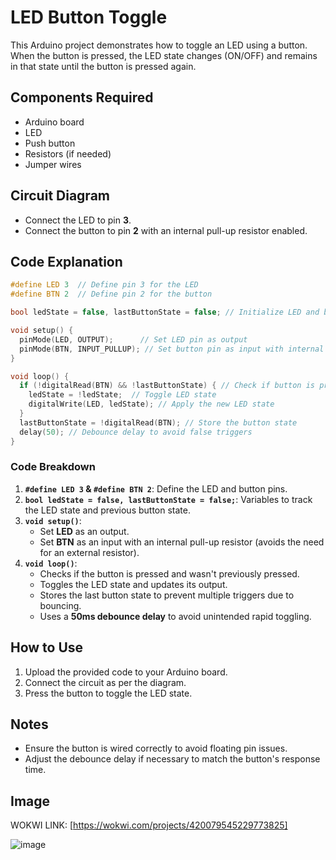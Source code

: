 # LED Button Toggle

This Arduino project demonstrates how to toggle an LED using a button. When the button is pressed, the LED state changes (ON/OFF) and remains in that state until the button is pressed again.

## Components Required
- Arduino board
- LED
- Push button
- Resistors (if needed)
- Jumper wires

## Circuit Diagram
- Connect the LED to pin **3**.
- Connect the button to pin **2** with an internal pull-up resistor enabled.

## Code Explanation
```cpp
#define LED 3  // Define pin 3 for the LED
#define BTN 2  // Define pin 2 for the button

bool ledState = false, lastButtonState = false; // Initialize LED and button state

void setup() {
  pinMode(LED, OUTPUT);      // Set LED pin as output
  pinMode(BTN, INPUT_PULLUP); // Set button pin as input with internal pull-up resistor
}

void loop() {
  if (!digitalRead(BTN) && !lastButtonState) { // Check if button is pressed and wasn't pressed before
    ledState = !ledState;  // Toggle LED state
    digitalWrite(LED, ledState); // Apply the new LED state
  }
  lastButtonState = !digitalRead(BTN); // Store the button state
  delay(50); // Debounce delay to avoid false triggers
}
```

### Code Breakdown
1. **`#define LED 3` & `#define BTN 2`**: Define the LED and button pins.
2. **`bool ledState = false, lastButtonState = false;`**: Variables to track the LED state and previous button state.
3. **`void setup()`**:
   - Set **LED** as an output.
   - Set **BTN** as an input with an internal pull-up resistor (avoids the need for an external resistor).
4. **`void loop()`**:
   - Checks if the button is pressed and wasn't previously pressed.
   - Toggles the LED state and updates its output.
   - Stores the last button state to prevent multiple triggers due to bouncing.
   - Uses a **50ms debounce delay** to avoid unintended rapid toggling.

## How to Use
1. Upload the provided code to your Arduino board.
2. Connect the circuit as per the diagram.
3. Press the button to toggle the LED state.

## Notes
- Ensure the button is wired correctly to avoid floating pin issues.
- Adjust the debounce delay if necessary to match the button's response time.

## Image

WOKWI LINK: [https://wokwi.com/projects/420079545229773825]

![image](https://github.com/user-attachments/assets/e05178c8-9410-47d9-bcb5-8e99dcc9fc5b)




